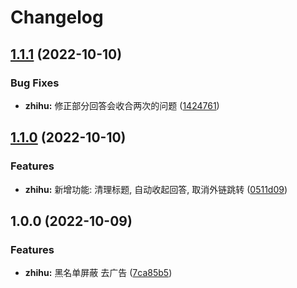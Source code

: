 # Changelog

## [1.1.1](https://github.com/pionxzh/userscripts/compare/zhihu-v1.1.0...zhihu-v1.1.1) (2022-10-10)


### Bug Fixes

* **zhihu:** 修正部分回答会收合两次的问题 ([1424761](https://github.com/pionxzh/userscripts/commit/1424761cb74e501bedb21dfcfbd6baaa78937e20))

## [1.1.0](https://github.com/pionxzh/userscripts/compare/zhihu-v1.0.0...zhihu-v1.1.0) (2022-10-10)


### Features

* **zhihu:** 新增功能: 清理标题, 自动收起回答, 取消外链跳转 ([0511d09](https://github.com/pionxzh/userscripts/commit/0511d09cd465ea97e5ff78658d3e0fadb14fd8aa))

## 1.0.0 (2022-10-09)


### Features

* **zhihu:** 黑名单屏蔽 去广告 ([7ca85b5](https://github.com/pionxzh/userscripts/commit/7ca85b5441ed845c66749937471dc92e9224da3e))
